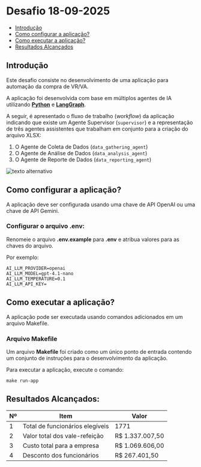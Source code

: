 # Desafio 18-09-2025

- [Introdução](#introdução)
- [Como configurar a aplicação?](#como-configurar-a-aplicação)
- [Como executar a aplicação?](#como-executar-a-aplicação)
- [Resultados Alcançados](#resultados-alcançados)

## Introdução

Este desafio consiste no desenvolvimento de uma aplicação para automação da compra de VR/VA.

A aplicação foi desenvolvida com base em múltiplos agentes de IA utilizando [**Python**](https://www.python.org/) e [**LangGraph**](https://www.langchain.com/langgraph).

A seguir, é apresentado o fluxo de trabalho (_workflow_) da aplicação indicando que existe um Agente Supervisor (`supervisor`) e a representação de três agentes assistentes que trabalham em conjunto para a criação do arquivo XLSX:

1. O Agente de Coleta de Dados (`data_gathering_agent`)
2. O Agente de Análise de Dados (`data_analysis_agent`)
3. O Agente de Reporte de Dados (`data_reporting_agent`)

![texto alternativo](assets/images/MealVoucherWorkflow.png)

## Como configurar a aplicação?

A aplicação deve ser configurada usando uma chave de API OpenAI ou uma chave de API Gemini.

### Configurar o arquivo .env:

Renomeie o arquivo **.env.example** para **.env** e atribua valores para as chaves do arquivo.

Por exemplo:

```
AI_LLM_PROVIDER=openai
AI_LLM_MODEL=gpt-4.1-nano
AI_LLM_TEMPERATURE=0.1
AI_LLM_API_KEY=
```

## Como executar a aplicação?

A aplicação pode ser executada usando comandos adicionados em um arquivo Makefile.

### Arquivo Makefile

Um arquivo **Makefile** foi criado como um único ponto de entrada contendo um conjunto de instruções para o desenvolvimento da aplicação.

Para executar a aplicação, execute o comando:

```
make run-app
```

## Resultados Alcançados:

| Nº  | Item                            | Valor           |
| --- | ------------------------------- | --------------- |
| 1   | Total de funcionários elegíveis | 1771            |
| 2   | Valor total dos vale-refeição   | R$ 1.337.007,50 |
| 3   | Custo total para a empresa      | R$ 1.069.606,00 |
| 4   | Desconto dos funcionários       | R$ 267.401,50   |
